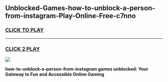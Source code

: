 
## Unblocked-Games-how-to-unblock-a-person-from-instagram-Play-Online-Free-c7nno
<h3>
<a href="https://premium76.site?title=how-to-unblock-a-person-from-instagram&ref=26A">CLICK TO PLAY</a></h3>
<hr>

<h3>
<a href="https://premium76.site?title=how-to-unblock-a-person-from-instagram&ref=26A">CLICK 2 PLAY</a>
  
</h3>

<a href="https://premium76.site?title=how-to-unblock-a-person-from-instagram&ref=26A"><img src="https://clearcache.store/games.png"></a>


**how-to-unblock-a-person-from-instagram games unblocked: Your Gateway to Fun and Accessible Online Gaming**
